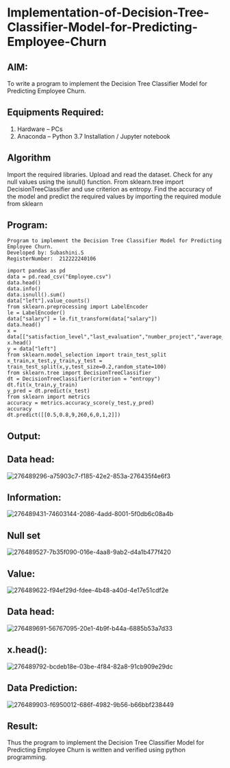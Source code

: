 # Implementation-of-Decision-Tree-Classifier-Model-for-Predicting-Employee-Churn

## AIM:
To write a program to implement the Decision Tree Classifier Model for Predicting Employee Churn.

## Equipments Required:
1. Hardware – PCs
2. Anaconda – Python 3.7 Installation / Jupyter notebook

## Algorithm
Import the required libraries.
Upload and read the dataset.
Check for any null values using the isnull() function.
From sklearn.tree import DecisionTreeClassifier and use criterion as entropy.
Find the accuracy of the model and predict the required values by importing the required module from sklearn
## Program:
```
Program to implement the Decision Tree Classifier Model for Predicting Employee Churn.
Developed by: Subashini.S
RegisterNumber:  212222240106

```
```
import pandas as pd
data = pd.read_csv("Employee.csv")
data.head()
data.info()
data.isnull().sum()
data["left"].value_counts()
from sklearn.preprocessing import LabelEncoder
le = LabelEncoder()
data["salary"] = le.fit_transform(data["salary"])
data.head()
x = data[["satisfaction_level","last_evaluation","number_project","average_montly_hours","time_spend_company","Work_accident","promotion_last_5years","salary"]]
x.head()
y = data["left"]
from sklearn.model_selection import train_test_split
x_train,x_test,y_train,y_test = train_test_split(x,y,test_size=0.2,random_state=100)
from sklearn.tree import DecisionTreeClassifier
dt = DecisionTreeClassifier(criterion = "entropy")
dt.fit(x_train,y_train)
y_pred = dt.predict(x_test)
from sklearn import metrics
accuracy = metrics.accuracy_score(y_test,y_pred)
accuracy
dt.predict([[0.5,0.8,9,260,6,0,1,2]])
```

## Output:
## Data head:

![276489296-a75903c7-f185-42e2-853a-276435f4e6f3](https://github.com/SubashiniSenniappan/Implementation-of-Decision-Tree-Classifier-Model-for-Predicting-Employee-Churn/assets/119404951/afafaf39-cf5a-4883-863f-fa311bd61cb9)

## Information:
![276489431-74603144-2086-4add-8001-5f0db6c08a4b](https://github.com/SubashiniSenniappan/Implementation-of-Decision-Tree-Classifier-Model-for-Predicting-Employee-Churn/assets/119404951/bcd87aa2-a45a-4d8f-bb59-e7ec770d1735)

## Null set

![276489527-7b35f090-016e-4aa8-9ab2-d4a1b477f420](https://github.com/SubashiniSenniappan/Implementation-of-Decision-Tree-Classifier-Model-for-Predicting-Employee-Churn/assets/119404951/0f5412b8-1586-4278-b9f1-def2a1e7bdb2)

## Value:

![276489622-f94ef29d-fdee-4b48-a40d-4e17e51cdf2e](https://github.com/SubashiniSenniappan/Implementation-of-Decision-Tree-Classifier-Model-for-Predicting-Employee-Churn/assets/119404951/039eb4af-3ead-4b2e-a6f7-f0cbc24180dc)

## Data head:
![276489691-56767095-20e1-4b9f-b44a-6885b53a7d33](https://github.com/SubashiniSenniappan/Implementation-of-Decision-Tree-Classifier-Model-for-Predicting-Employee-Churn/assets/119404951/6eff2d20-c921-472a-91e7-e807c7e9e587)

## x.head():
![276489792-bcdeb18e-03be-4f84-82a8-91cb909e29dc](https://github.com/SubashiniSenniappan/Implementation-of-Decision-Tree-Classifier-Model-for-Predicting-Employee-Churn/assets/119404951/3cabfd5e-4850-44b2-a0f7-b8545451d944)

## Data Prediction:
![276489903-f6950012-686f-4982-9b56-b66bbf238449](https://github.com/SubashiniSenniappan/Implementation-of-Decision-Tree-Classifier-Model-for-Predicting-Employee-Churn/assets/119404951/d9ae68f6-9df0-4863-bae6-eec382134886)


## Result:
Thus the program to implement the  Decision Tree Classifier Model for Predicting Employee Churn is written and verified using python programming.
